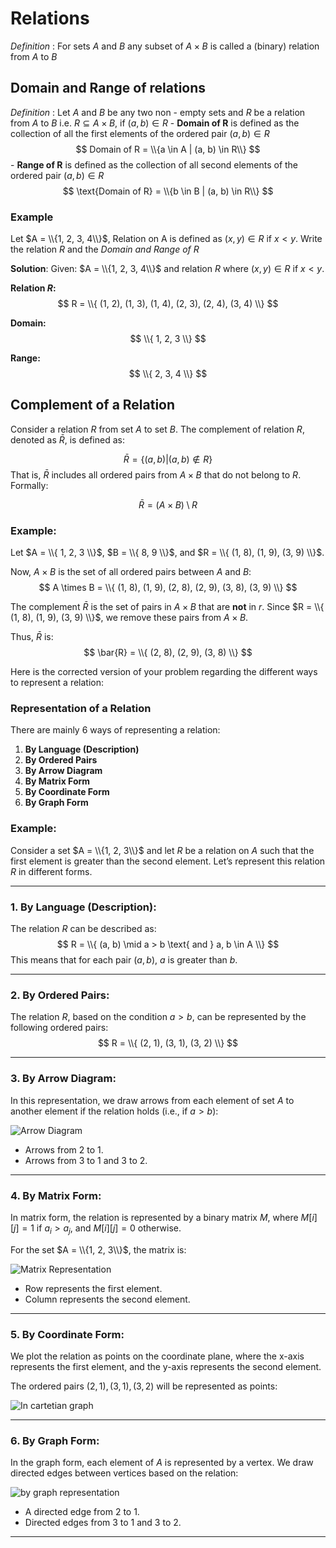 # Relations

*Definition* :
For sets $A$ and $B$ any subset of $A \times B$ is called a (binary) relation from $A$ to $B$

## Domain and Range of relations
*Definition* :
Let $A$ and $B$ be any two non - empty sets and $R$ be a relation from $A$ to $B$ i.e. $R \subseteq A \times B$, if $(a, b) \in R$
    - **Domain of R** is defined as the collection of all the first elements of the ordered pair $(a, b) \in R$
$$
Domain of R = \\{a \in A | (a, b) \in R\\}
$$
    - **Range of R** is defined as the collection of all second elements of the ordered pair $(a, b) \in R$
$$
\text{Domain of R} = \\{b \in B | (a, b) \in R\\}
$$

### Example
Let $A = \\{1, 2, 3, 4\\}$, Relation on A is defined as $(x ,y) \in R$ if $x \lt y$. Write the relation $R$ and the *Domain and Range of R*

**Solution**:
Given: $A = \\{1, 2, 3, 4\\}$ and relation $R$ where $(x, y) \in R$ if $x < y$.

**Relation $R$:**
$$
R = \\{ (1, 2), (1, 3), (1, 4), (2, 3), (2, 4), (3, 4) \\}
$$

**Domain:**
$$
\\{ 1, 2, 3 \\}
$$

**Range:**
$$
\\{ 2, 3, 4 \\}
$$

## Complement of a Relation

Consider a relation $R$ from set $A$ to set $B$. The complement of relation $R$, denoted as $\bar{R}$,  is defined as:

$$
\bar{R} = \{ (a, b) | (a, b) \notin R \}
$$
That is, $\bar{R}$ includes all ordered pairs from $A \times B$ that do not belong to $R$. Formally:

$$
\bar{R} = (A \times B) \setminus R
$$

### Example:

Let $A = \\{ 1, 2, 3 \\}$, $B = \\{ 8, 9 \\}$, and $R = \\{ (1, 8), (1, 9), (3, 9) \\}$.

Now, $A \times B$ is the set of all ordered pairs between $A$ and $B$:
$$
A \times B = \\{ (1, 8), (1, 9), (2, 8), (2, 9), (3, 8), (3, 9) \\}
$$

The complement $\bar{R}$ is the set of pairs in $A \times B$ that are **not** in $r$. Since $R = \\{ (1, 8), (1, 9), (3, 9) \\}$, we remove these pairs from $A \times B$.

Thus, $\bar{R}$ is:
$$
\bar{R} = \\{ (2, 8), (2, 9), (3, 8) \\}
$$




Here is the corrected version of your problem regarding the different ways to represent a relation:

### Representation of a Relation
There are mainly 6 ways of representing a relation:

1. **By Language (Description)**
2. **By Ordered Pairs**
3. **By Arrow Diagram**
4. **By Matrix Form**
5. **By Coordinate Form**
6. **By Graph Form**

### Example:
Consider a set $A = \\{1, 2, 3\\}$ and let $R$ be a relation on $A$ such that the first element is greater than the second element. Let’s represent this relation $R$ in different forms.

---

### 1. **By Language (Description)**:
The relation $R$ can be described as:
$$
R = \\{ (a, b) \mid a > b \text{ and } a, b \in A \\}
$$
This means that for each pair $(a, b)$, $a$ is greater than $b$.

---

### 2. **By Ordered Pairs**:
The relation $R$, based on the condition $a > b$, can be represented by the following ordered pairs:
$$
R = \\{ (2, 1), (3, 1), (3, 2) \\}
$$

---

### 3. **By Arrow Diagram**:
In this representation, we draw arrows from each element of set $A$ to another element if the relation holds (i.e., if $a > b$):

![Arrow Diagram](https://lh3.googleusercontent.com/d/1TtynjLc43tLc531_pLd41cCcaQvdzPzf)

- Arrows from 2 to 1.
- Arrows from 3 to 1 and 3 to 2.

---

### 4. **By Matrix Form**:
In matrix form, the relation is represented by a binary matrix $M$, where $M[i][j] = 1$ if $a_i > a_j$, and $M[i][j] = 0$ otherwise.

For the set $A = \\{1, 2, 3\\}$, the matrix is:

![Matrix Representation](https://lh3.googleusercontent.com/d/1ok0kAd0MR6cA1Okt2wCWJLg-9Z5tVvzx)

- Row represents the first element.
- Column represents the second element.

---

### 5. **By Coordinate Form**:
We plot the relation as points on the coordinate plane, where the x-axis represents the first element, and the y-axis represents the second element.

The ordered pairs $(2, 1), (3, 1), (3, 2)$ will be represented as points:

![In cartetian graph](https://lh3.googleusercontent.com/d/1mmpa2Vr0YL6P8Y2c8V-M20pSYFUq9c4z)

---

### 6. **By Graph Form**:
In the graph form, each element of $A$ is represented by a vertex. We draw directed edges between vertices based on the relation:

![by graph representation](https://lh3.googleusercontent.com/d/1j9G-n76RTJh_rdDeB7YlcRbvoOvxmkjk)

- A directed edge from 2 to 1.
- Directed edges from 3 to 1 and 3 to 2.

---